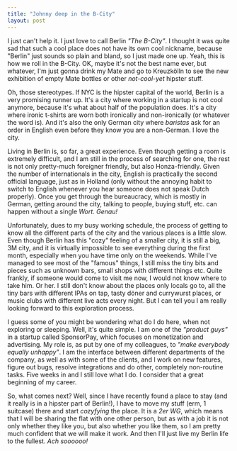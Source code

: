 ```yaml
---
title: "Johnny deep in the B-City"
layout: post
---
```


I just can't help it. I just love to call Berlin *"The B-City"*. I thought it was quite sad that such a cool place does not have its own cool nickname, because "Berlin" just sounds so plain and bland, so I just made one up. Yeah, this is how we roll in the B-City. OK, maybe it's not the best name ever, but whatever, I'm just gonna drink my Mate and go to Kreuzk&ouml;lln to see the new exhibition of empty Mate bottles or other *not-cool-yet* hipster stuff.

Oh, those stereotypes. If NYC is the hipster capital of the world, Berlin is a very promising runner up. It's a city where working in a startup is not cool anymore, because it's what about half of the population does. It's a city where ironic t-shirts are worn both ironically and non-ironically (or whatever the word is). And it's also the only German city where *baristas* ask for an order in English even before they know you are a non-German. I love the city.

Living in Berlin is, so far, a great experience. Even though getting a room is extremely difficult, and I am still in the process of searching for one, the rest is not only pretty-much foreigner friendly, but also Honza-friendly. Given the number of internationals in the city, English is practically the second official language, just as in Holland (only without the annoying habit to switch to English whenever you hear someone does not speak Dutch properly). Once you get through the bureaucracy, which is mostly in German, getting around the city, talking to people, buying stuff, etc. can happen without a single *Wort*. *Genau!*

Unfortunately, dues to my busy working schedule, the process of getting to know all the different parts of the city and the various places is a little slow. Even though Berlin has this "cozy" feeling of a smaller city, it is still a big, 3M city, and it is virtually impossible to see everything during the first month, especially when you have time only on the weekends. While I've managed to see most of the "famous" things, I still miss the tiny bits and pieces such as unknown bars, small shops with different things etc. Quite frankly, if someone would come to visit me now, I would not know where to take him. Or her. I still don't know about the places only locals go to, all the tiny bars with different IPAs on tap, tasty d&ouml;ner and currywurst places, or music clubs with different live acts every night. But I can tell you I am really looking forward to this exploration process.

I guess some of you might be wondering what do I do here, when not exploring or sleeping. Well, it's quite simple. I am one of the *"product guys"* in a startup called SponsorPay, which focuses on monetization and advertising. My role is, as put by one of my colleagues, to *"make everybody equally unhappy"*. I am the interface between different departments of the company, as well as with some of the clients, and I work on new features, figure out bugs, resolve integrations and do other, completely non-routine tasks. Five weeks in and I still love what I do. I consider that a great beginning of my career.

So, what comes next? Well, since I have recently found a place to stay (and it really is in a hipster part of Berlin!), I have to move my stuff (erm, 1 suitcase) there and start *cozyfying* the place. It is a *2er WG*, which means that I will be sharing the flat with one other person, but as with a job it is not only whether they like you, but also whether you like them, so I am pretty much confident that we will make it work. And then I'll just live my Berlin life to the fullest. *Ach soooooo!*
